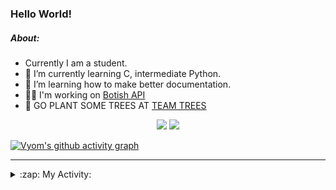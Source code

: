 ### Hello World!

##### About:
- Currently I am a student.
- 🌱 I’m currently learning C, intermediate Python.
- 🌱 I’m learning how to make better documentation.
- 👨‍💻 I'm working on [Botish API](https://github.com/Vyvy-vi/api)
- 🌱 GO PLANT SOME TREES AT [TEAM TREES](https://teamtrees.org/)

<p align="center">
  <a href="https://twitter.com/Vyvy_viM"><img target="_blank" src="https://img.shields.io/badge/twitter%20@Vyvy_viM-0D95E8?style=for-the-badge&logo=twitter&logoColor=white"/></a> 
  <a href="https://vyvy-vi.github.io/portfolio"><img target="_blank" src="https://img.shields.io/badge/-I_love_open_source-green?style=for-the-badge&logo=github&logoColor=black"/></a> 
</p>

[![Vyom's github activity graph](https://activity-graph.herokuapp.com/graph?username=Vyvy-vi)](https://github.com/ashutosh00710/github-readme-activity-graph)

---
<details>
  <summary>:zap: My Activity:</summary>
  
<!--START_SECTION:waka-->
**I'm a Night 🦉** 

```text
🌞 Morning    41 commits     █░░░░░░░░░░░░░░░░░░░░░░░░   6.65% 
🌆 Daytime    146 commits    ██████░░░░░░░░░░░░░░░░░░░   23.66% 
🌃 Evening    214 commits    ████████░░░░░░░░░░░░░░░░░   34.68% 
🌙 Night      216 commits    ████████░░░░░░░░░░░░░░░░░   35.01%

```
📅 **I'm Most Productive on Sunday** 

```text
Monday       63 commits     ██░░░░░░░░░░░░░░░░░░░░░░░   10.21% 
Tuesday      95 commits     ███░░░░░░░░░░░░░░░░░░░░░░   15.4% 
Wednesday    87 commits     ███░░░░░░░░░░░░░░░░░░░░░░   14.1% 
Thursday     74 commits     ███░░░░░░░░░░░░░░░░░░░░░░   11.99% 
Friday       54 commits     ██░░░░░░░░░░░░░░░░░░░░░░░   8.75% 
Saturday     83 commits     ███░░░░░░░░░░░░░░░░░░░░░░   13.45% 
Sunday       161 commits    ██████░░░░░░░░░░░░░░░░░░░   26.09%

```


📊 **This Week I Spent My Time On** 

```text
🔥 Editors: 
Vim                      1 hr 44 mins        █████████████████████████   100.0%

🐱‍💻 Projects: 
commit-your-code-bot     1 hr 15 mins        ██████████████████░░░░░░░   72.93% 
TEC-welcome-bot          25 mins             ██████░░░░░░░░░░░░░░░░░░░   24.19% 
Linkfree                 3 mins              ░░░░░░░░░░░░░░░░░░░░░░░░░   2.88% 
discord-bot              0 secs              ░░░░░░░░░░░░░░░░░░░░░░░░░   0.0%

```


 Last Updated on 21/11/2021
<!--END_SECTION:waka-->
</details>
